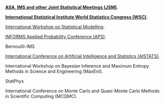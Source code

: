 **[ASA, IMS and other Joint Statistical Meetings (JSM)](https://www.amstat.org/meetings/joint-statistical-meetings).**

**[International Statistical Institute World Statistics Congress (WSC)](https://isi-web.org/scientific-congresses/past-wscs).**

[International Workshop on Statistical Modelling](http://www.statmod.org/workshops.htm).

[INFORMS Applied Probability Conference (APS)](https://connect.informs.org/aps/apsconferences).

Bernouilli-IMS

[International Conference on Artificial Intelligence and Statistics (AISTATS)](https://aistats.org/aistats2025//other.html).

International Workshop on Bayesian Inference and Maximum Entropy Methods in Science and Engineering (MaxEnt).

StatPhys

International Conference on Monte Carlo and Quasi-Monte Carlo Methods in Scientific Computing (MCQMC).
